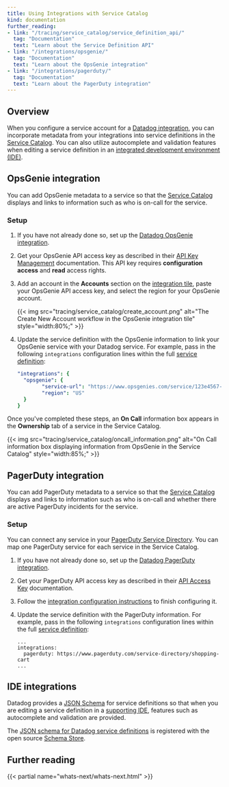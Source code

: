 ```yaml
---
title: Using Integrations with Service Catalog
kind: documentation
further_reading:
- link: "/tracing/service_catalog/service_definition_api/"
  tag: "Documentation"
  text: "Learn about the Service Definition API"
- link: "/integrations/opsgenie/"
  tag: "Documentation"
  text: "Learn about the OpsGenie integration"
- link: "/integrations/pagerduty/"
  tag: "Documentation"
  text: "Learn about the PagerDuty integration"
---
```


## Overview

When you configure a service account for a [Datadog integration][10], you can incorporate metadata from your integrations into service definitions in the [Service Catalog][9]. You can also utilize autocomplete and validation features when editing a service definition in an [integrated development environment (IDE)](#ide-integrations).

## OpsGenie integration

You can add OpsGenie metadata to a service so that the [Service Catalog][11] displays and links to information such as who is on-call for the service.

### Setup

1. If you have not already done so, set up the [Datadog OpsGenie integration][12].
2. Get your OpsGenie API access key as described in their [API Key Management][13] documentation. This API key requires **configuration access** and **read** access rights.
3. Add an account in the **Accounts** section on the [integration tile][14], paste your OpsGenie API access key, and select the region for your OpsGenie account. 
   
   {{< img src="tracing/service_catalog/create_account.png" alt="The Create New Account workflow in the OpsGenie integration tile" style="width:80%;" >}}

4. Update the service definition with the OpsGenie information to link your OpsGenie service with your Datadog service. For example, pass in the following `integrations` configuration lines within the full [service definition][5]:

   ```yaml
   "integrations": {
     "opsgenie": {
           "service-url": "https://www.opsgenies.com/service/123e4567-e89b-12d3-a456-426614174000",
           "region": "US"
     }
   }
   ```

Once you've completed these steps, an **On Call** information box appears in the **Ownership** tab of a service in the Service Catalog.

{{< img src="tracing/service_catalog/oncall_information.png" alt="On Call information box displaying information from OpsGenie in the Service Catalog" style="width:85%;" >}}

## PagerDuty integration

You can add PagerDuty metadata to a service so that the [Service Catalog][11] displays and links to information such as who is on-call and whether there are active PagerDuty incidents for the service.

### Setup

You can connect any service in your [PagerDuty Service Directory][1]. You can map one PagerDuty service for each service in the Service Catalog.

1. If you have not already done so, set up the [Datadog PagerDuty integration][2].

2. Get your PagerDuty API access key as described in their [API Access Key][3] documentation.

3. Follow the [integration configuration instructions][4] to finish configuring it.

4. Update the service definition with the PagerDuty information. For example, pass in the following `integrations` configuration lines within the full [service definition][5]:

   ```
   ...
   integrations:
     pagerduty: https://www.pagerduty.com/service-directory/shopping-cart
   ...
   ```

## IDE integrations

Datadog provides a [JSON Schema][6] for service definitions so that when you are editing a service definition in a [supporting IDE][7], features such as autocomplete and validation are provided.

The [JSON schema for Datadog service definitions][8] is registered with the open source [Schema Store][7].

## Further reading

{{< partial name="whats-next/whats-next.html" >}}

[1]: https://support.pagerduty.com/docs/service-directory
[2]: /integrations/pagerduty/
[3]: https://support.pagerduty.com/docs/api-access-keys
[4]: https://app.datadoghq.com/integrations/pagerduty
[5]: /tracing/service_catalog/service_definition_api/
[6]: http://json-schema.org/
[7]: https://www.schemastore.org/json/
[8]: https://raw.githubusercontent.com/DataDog/schema/main/service-catalog/version.schema.json
[9]: /tracing/service_catalog/
[10]: /integrations/
[11]: https://app.datadoghq.com/services
[12]: /integrations/opsgenie
[13]: https://support.atlassian.com/opsgenie/docs/api-key-management/
[14]: https://app.datadoghq.com/integrations/opsgenie